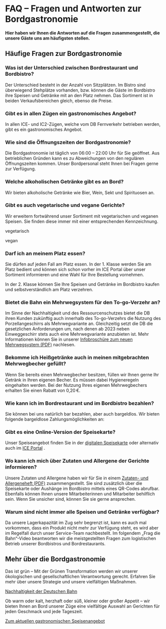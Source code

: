 FAQ – Fragen und Antworten zur Bordgastronomie
==========

 **Hier haben wir Ihnen die Antworten auf die Fragen zusammengestellt, die unsere Gäste uns am häufigsten stellen.**

Häufige Fragen zur Bordgastronomie
----------

### Was ist der Unterschied zwischen Bordrestaurant und Bordbistro? ###

 Der Unterschied besteht in der Anzahl von Sitzplätzen. Im Bistro sind überwiegend Stehplätze vorhanden, bzw. können die Gäste im Bordbistro ihre Speisen und Getränke mit an den Platz nehmen. Das Sortiment ist in beiden Verkaufsbereichen gleich, ebenso die Preise.

### Gibt es in allen Zügen ein gastronomisches Angebot? ###

 In allen ICE- und IC2-Zügen, welche vom DB Fernverkehr betrieben werden, gibt es ein gastronomisches Angebot.

### Wie sind die Öffnungszeiten der Bordgastronomie? ###

 Die Bordgastronomie ist täglich von 06:00 – 22:00 Uhr für Sie geöffnet. Aus betrieblichen Gründen kann es zu Abweichungen von den regulären Öffnungszeiten kommen. Unser Bordpersonal steht Ihnen bei Fragen gerne zur Verfügung.

### Welche alkoholischen Getränke gibt es an Bord? ###

 Wir bieten alkoholische Getränke wie Bier, Wein, Sekt und Spirituosen an.

### Gibt es auch vegetarische und vegane Gerichte? ###

 Wir erweitern fortwährend unser Sortiment mit vegetarischen und veganen Speisen. Sie finden diese immer mit einer entsprechenden Kennzeichnung.

vegetarisch

vegan

### Darf ich an meinem Platz essen? ###

 Sie dürfen auf jeden Fall am Platz essen. In der 1. Klasse werden Sie am Platz bedient und können sich schon vorher im ICE Portal über unser Sortiment informieren und eine Wahl für Ihre Bestellung vornehmen.

 In der 2. Klasse können Sie Ihre Speisen und Getränke im Bordbistro kaufen und selbstverständlich am Platz verzehren.

### Bietet die Bahn ein Mehrwegsystem für den To-go-Verzehr an? ###

 Im Sinne der Nachhaltigkeit und des Ressourcenschutzes bietet die DB ihren Kunden zukünftig auch innerhalb des To-go-Verzehrs die Nutzung des Porzellangeschirrs als Mehrwegvariante an. Gleichzeitig setzt die DB die gesetzlichen Anforderungen um, nach denen ab 2023 neben Einweggeschirr stets auch eine Mehrwegvariante anzubieten ist. Mehr Informationen können Sie in unserer [Infobroschüre zum neuen Mehrwegsystem (PDF)](/dbgastro/downloads/DB-Mehrweg-Fragen-und-Antworten-fuer-Gaeste.pdf) nachlesen.

### Bekomme ich Heißgetränke auch in meinen mitgebrachten Mehrwegbecher gefüllt? ###

 Wenn Sie bereits einen Mehrwegbecher besitzen, füllen wir Ihnen gerne Ihr Getränk in Ihren eigenen Becher. Es müssen dabei Hygieneregeln eingehalten werden. Bei der Nutzung Ihres eigenen Mehrwegbechers erhalten Sie einen Rabatt von 0,20 €.

### Wie kann ich im Bordrestaurant und im Bordbistro bezahlen? ###

 Sie können bei uns natürlich bar bezahlen, aber auch bargeldlos. Wir bieten folgende bargeldlose Zahlungsmöglichkeiten an:

### Gibt es eine Online-Version der Speisekarte? ###

 Unser Speiseangebot finden Sie in der [digitalen Speisekarte](/digitalespeisekarte) oder alternativ auch im [ICE Portal](https://www.bahn.de/p/view/service/zug/internet/ice-portal.shtml) .

### Wo kann ich mich über Zutaten und Allergene der Gerichte informieren? ###

 Unsere Zutaten und Allergene haben wir für Sie in einem [Zutaten- und Allergeneheft (PDF)](/dbgastro/downloads/DB_Zutatenheft_aktuell.pdf) zusammengestellt.
 Sie sind zusätzlich über die Speisekarte oder Aushänge im Bordbistro mittels eines QR-Codes abrufbar.
 Ebenfalls können Ihnen unsere Mitarbeiterinnen und Mitarbeiter behilflich sein. Wenn Sie unsicher sind, können Sie sie gerne ansprechen.

### Warum sind nicht immer alle Speisen und Getränke verfügbar? ###

 Da unsere Lagerkapazität im Zug sehr begrenzt ist, kann es auch mal vorkommen, dass ein Produkt nicht mehr zur Verfügung steht, es wird aber im Regelfall durch unser Service-Team nachbestellt.
 Im folgendem „Frag die Bahn“-Video beantworten wir die meistgestellten Fragen zum logistischen Betrieb unserer Bordbistros und Bordrestaurants.

Mehr über die Bordgastronomie
----------

 Das ist grün – Mit der Grünen Transformation werden wir unserer ökologischen und gesellschaftlichen Verantwortung gerecht. Erfahren Sie mehr über unsere Strategie und unsere vielfältigen Maßnahmen.

[Nachhaltigkeit der Deutschen Bahn](https://gruen.deutschebahn.com/de)

 Ob warm oder kalt, herzhaft oder süß, kleiner oder großer Appetit – wir bieten Ihnen an Bord unserer Züge eine vielfältige Auswahl an Gerichten für jeden Geschmack und jede Tageszeit.

[Zum aktuellen gastronomischen Speisenangebot](/digitalespeisekarte)
